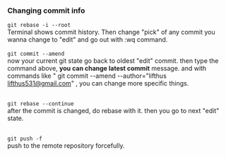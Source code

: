 ### Changing commit info ###

```git rebase -i --root```
<br>
Terminal shows commit history. Then change "pick" of any commit you wanna change to "edit" and go out with :wq command.
<br><br>
```git commit --amend```
<br>
now your current git state go back to oldest "edit" commit. then type the command above, **you can change latest commit** message.
and with commands like " git commit --amend --author="lifthus <lifthus531@gmail.com>" , you can change more specific things.
<br><br>

```git rebase --continue```
<br>
after the commit is changed, do rebase with it. then you go to next "edit" state.
<br><br>

```git push -f```
<br>
push to the remote repository forcefully.
<br><br>
